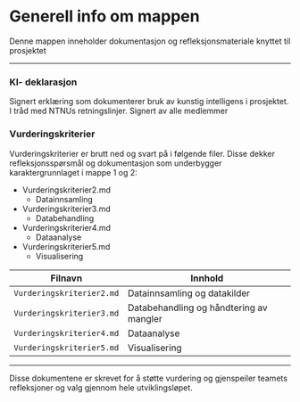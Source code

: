 # Generell info om mappen

Denne mappen inneholder dokumentasjon og refleksjonsmateriale knyttet til prosjektet

---

### KI- deklarasjon
Signert erklæring som dokumenterer bruk av kunstig intelligens i prosjektet. I tråd med NTNUs retningslinjer. Signert av alle medlemmer

### Vurderingskriterier
Vurderingskriterier er brutt ned og svart på i følgende filer. Disse dekker refleksjonsspørsmål og dokumentasjon som underbygger karaktergrunnlaget i mappe 1 og 2:
- Vurderingskriterier2.md
  - Datainnsamling
- Vurderingskriterier3.md
  - Databehandling
- Vurderingskriterier4.md
  - Dataanalyse
- Vurderingskriterier5.md
  - Visualisering



| Filnavn                   | Innhold             |
|---------------------------|---------------------|
| `Vurderingskriterier2.md` | Datainnsamling og datakilder                |
| `Vurderingskriterier3.md` | Databehandling og håndtering av mangler     |
| `Vurderingskriterier4.md` | Dataanalyse                                 |
| `Vurderingskriterier5.md` | Visualisering                               |

---
Disse dokumentene er skrevet for å støtte vurdering og gjenspeiler teamets refleksjoner og valg gjennom hele utviklingsløpet.
